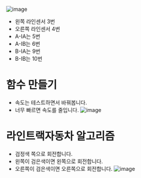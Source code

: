 ![image](https://github.com/itple-sw/line/assets/76088532/e08ded9e-56b5-4523-8a00-f3b1b5378bbc)
* 왼쪽 라인센서 3번
* 오른쪽 라인센서 4번
* A-IA는 5번
* A-IB는 6번
* B-IA는 9번
* B-IB는 10번

# 함수 만들기
* 속도는 테스트하면서 바꿔봅니다.
* 너무 빠르면 속도를 줄입니다. 
![image](https://github.com/itple-sw/line/assets/76088532/e0cf0e5f-40ab-4d3a-9ebe-6b6fdc397993)

# 라인트랙자동차 알고리즘
* 검정색 쪽으로 회전합니다.
* 왼쪽이 검은색이면 왼쪽으로 회전합니다.
* 오른쪽이 검은색이면 오른쪽으로 회전합니다.
![image](https://github.com/itple-sw/line/assets/76088532/0d8317b5-a1ac-4ea3-b2c3-ef4c6f07e4df)
